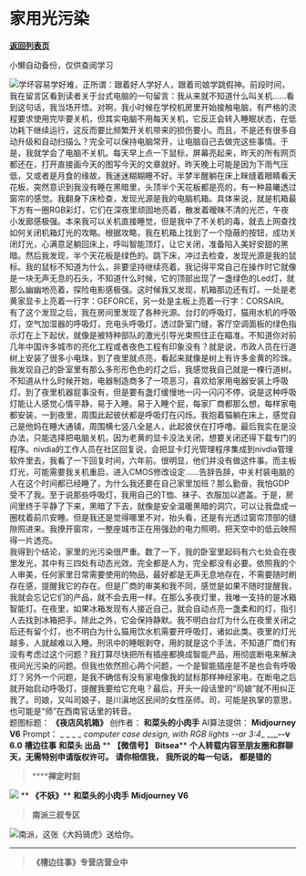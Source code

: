 # 家用光污染

[**返回列表页**](/gzh/槽边往事)

小懒自动备份，仅供查阅学习

![](https://mmbiz.qpic.cn/mmbiz_jpg/Ia6gU9JNtkoCXbOibAHB3hcE0exaUJdutlpAGXROibCFIhhwPID6LIS8rEPcfCM6NMvBOfKcpdGlqrWkndNT2EmA/640?wx_fmt=jpeg&from;=appmsg)学坏容易学好难，正所谓：跟着好人学好人，跟着司娘学跳假神。前段时间，我在留言区看到读者关于台式电脑的一句留言：我从来就不知道什么叫关机......看到这句话，我当场开悟。对啊，我小时候在学校机房里开始接触电脑，有严格的流程要求使用完毕要关机，但其实电脑不用每天关机，它反正会转入睡眠状态，在低功耗下继续运行，这反而要比频繁开关机带来的损伤要小。而且，不是还有很多自动升级和自动扫描么？完全可以保持电脑常开，让电脑自己去做完这些事情。于是，我就学会了电脑不关机。每天早上点一下鼠标，屏幕亮起来，昨天的所有网页都还在，打开直接画今天的图写今天的文章就好。昨天晚上可能是因为下雨气压低，又或者是月食的缘故，我迷迷糊糊睡不好。半梦半醒躺在床上眯缝着眼睛看天花板，突然意识到我没有睡在黑暗里，头顶半个天花板都是亮的，有一种晨曦透过窗帘的感觉。我翻身下床检查，发现光源是我的电脑机箱。具体来说，就是机箱最下方有一圈RGB彩灯，它们在深夜里顽固地亮着，散发着暧昧不清的光芒，午夜小发廊感极强。本来我可以关机直接睡觉，但是我中了不关机的毒，就去上网查找如何关闭机箱灯光的攻略。根据攻略，我在机箱上找到了一个隐蔽的按钮，成功关闭灯光，心满意足躺回床上，呼叫智能顶灯，让它关闭，准备陷入美好安甜的黑暗。然后我发现，半个天花板是绿色的。跳下床，冲过去检查，发现光源是我的鼠标。我的鼠标不知道为什么，非要坚持继续亮着。我记得平常自己在操作时它就像是一块无声无息的石头，不知道什么时候，它的顶部出现了一盏绿色的Led灯，就那么幽幽地亮着，探险电影感极强。这时候我又发现，机箱那边还有灯。一处是老黄家显卡上亮着一行字：GEFORCE，另一处是主板上亮着一行字：CORSAIR。有了这个发现之后，我在房间里发现了各种光源。台灯的呼吸灯，猫用水机的呼吸灯，空气加湿器的呼吸灯，充电头呼吸灯，透过卧室门缝，客厅空调面板的绿色指示灯在上下起伏，就像是被特种部队的激光引导光束照住正在瞄准。不知道你对前几年中国许多城市的亮化工程或者夜色工程有印象没有？就是说，市政人员在行道树上安装了很多小电珠，到了夜里就点亮，看起来就像是树上有许多金黄的珍珠。我发现自己的卧室里有那么多形形色色的灯之后，我感觉我自己就是一棵行道树。不知道从什么时候开始，电器制造商多了一项恶习，喜欢给家用电器安装上呼吸灯。到了夜里机器屁事没有，但是要有盏灯缓慢地一闪一闪闪不停，说是这种呼吸灯能让人感觉心情平静，易于入睡。易于入睡个屁，每家厂商都那么想，每样家电都安装，一到夜里，周围此起彼伏都是呼吸灯在闪烁。我抱着猫躺在床上，感觉自己是他妈在睡大通铺，周围横七竖八全是人，此起彼伏在打呼噜。最后我实在是没办法，只能选择把电脑关机，因为老黄的显卡没法关闭，想要关闭还得下载专门的程序。nivdia的工作人员在社区回复说，会把显卡灯光管理程序集成到nivdia管理软件里去，我看了一下回复时间，六年前。很明显，他们并没有做这件事。而主板灯光，可能需要我关机重启，进入CMOS修改设定......告辞告辞，中关村装电脑的人在这个时间都已经睡了，为什么我还要在自己家里加班？那么勤奋，我怕GDP受不了我。至于说那些呼吸灯，我用自己的T恤、袜子、衣服加以遮盖。于是，房间里终于平静了下来，黑暗了下去，就像是安全温暖黑暗的洞穴，可以让我盘成一圈枕着前爪安睡。但是我还是觉得哪里不对，抬头看，还是有光透过窗帘顶部的缝隙照进来。我撩开窗帘，一整座城市正在用强劲的电力照明，把天空中的低云映照得一片透亮。  
我得到个结论，家里的光污染很严重。数了一下，我的卧室里起码有六七处会在夜里发光，其中有三四处有动态光效。完全都是人为，完全都没有必要。依照我的个人审美，任何家里日常需要使用的物品，最好都是无声无息地存在，不需要随时刷存在感，提醒我它的存在。但是厂商的审美和我不同，感觉是如果不随时提醒我，我就会忘记它们的产品，就不会去用一样。在那么多夜灯里，我唯一支持的是冰箱智能灯。在夜里，如果冰箱发现有人接近自己，就会自动点亮一盏柔和的灯，指引人去找到冰箱把手。除此之外，它会保持静默。我不明白台灯为什么在夜里关闭之后还有留个灯，也不明白为什么猫用饮水机需要开呼吸灯，诸如此类。夜里的灯光越多，人就越难以入睡。刑讯中的睡眠剥夺，用的就是这个手法，不知道厂商们有没有考虑过这个问题？我打算尽快把所有插座都换成智能产品，用彻底断电来解决夜间光污染的问题。但我也依然担心两个问题，一个是智能插座是不是也会有呼吸灯？另外一个问题，是我不确信有没有家电像我的鼠标那样神经家电，在断电之后就开始启动呼吸灯，提醒我要给它充电？最后，开头一段话里的“司娘”就不用纠正我了。司娘，又叫司娘子，是川滇地区民间的女性巫师。司，可能是执掌的意思，也可能是“师”在西南官话里的转音。  
题图标题： **《夜店风机箱》** 创作者： **和菜头的小肉手** AI算法提供： **Midjourney V6** Prompt： _ _ _ _
_computer case design, with RGB lights --ar 3:4__ _____\--v 6.0__ **槽边往事**
**和菜头 出品** ** **【微信号】** **Bitsea**** **个人转载内容至朋友圈和群聊天，无需特别申请版权许可。** **请你相信我，**
**我所说的每一句话，** **都是错的**

>  ******禅定时刻**

![](https://mmbiz.qpic.cn/mmbiz_jpg/Ia6gU9JNtkoCXbOibAHB3hcE0exaUJdutuUgb4QGVtLgewNRN0MmCORlMAiaaoeT4ZqbzaibvBTD3o0RAniauf5NFA/640?wx_fmt=jpeg&from;=appmsg)
** **《不妖》**** **和菜头的小肉手** **Midjourney V6**  

>  **南派三叔专区**

![](https://mmbiz.qpic.cn/mmbiz_jpg/Ia6gU9JNtkoCXbOibAHB3hcE0exaUJdutamDsed39afibicye8JmZqibqgiaYiaUuefOWwYhGKeSBRtkaKtMv4bqIClg/640?wx_fmt=jpeg&from;=appmsg)南派，这张《大妈骑虎》送给你。
****

>  **《槽边往事》专营店营业中**

  

